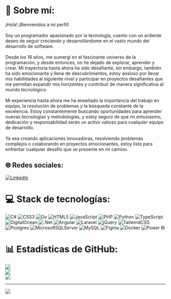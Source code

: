 # 💫 Sobre mí:
¡Hola! ¡Bienvenidos a mi perfil!<br><br>Soy un programador apasionado por la tecnología, cuento con un ardiente deseo de seguir creciendo y desarrollándome en el vasto mundo del desarrollo de software.<br><br>Desde los 16 años, me sumergí en el fascinante universo de la programación, y desde entonces, no he dejado de explorar, aprender y crear. Mi trayectoria hasta ahora ha sido desafiante, sin embargo, también ha sido emocionante y llena de descubrimientos, estoy ansioso por llevar mis habilidades al siguiente nivel y participar en proyectos desafiantes que me permitan expandir mis horizontes y contribuir de manera significativa al mundo tecnológico.<br><br>Mi experiencia hasta ahora me ha enseñado la importancia del trabajo en equipo, la resolución de problemas y la búsqueda constante de la excelencia. Estoy constantemente buscando oportunidades para aprender nuevas tecnologías y metodologías, y estoy seguro de que mi entusiasmo, dedicación y responsabilidad serán un activo valioso para cualquier equipo de desarrollo.<br><br>Ya sea creando aplicaciones innovadoras, resolviendo problemas complejos o colaborando en proyectos emocionantes, estoy listo para enfrentar cualquier desafío que se presente en mi camino.<br>


## 🌐 Redes sociales:
[![LinkedIn](https://img.shields.io/badge/LinkedIn-%230077B5.svg?logo=linkedin&logoColor=white)](https://linkedin.com/in/diegorodriguez27) 

# 💻 Stack de tecnologías:
![C#](https://img.shields.io/badge/c%23-%23239120.svg?style=for-the-badge&logo=csharp&logoColor=white) ![CSS3](https://img.shields.io/badge/css3-%231572B6.svg?style=for-the-badge&logo=css3&logoColor=white) ![Go](https://img.shields.io/badge/go-%2300ADD8.svg?style=for-the-badge&logo=go&logoColor=white) ![HTML5](https://img.shields.io/badge/html5-%23E34F26.svg?style=for-the-badge&logo=html5&logoColor=white) ![JavaScript](https://img.shields.io/badge/javascript-%23323330.svg?style=for-the-badge&logo=javascript&logoColor=%23F7DF1E) ![PHP](https://img.shields.io/badge/php-%23777BB4.svg?style=for-the-badge&logo=php&logoColor=white) ![Python](https://img.shields.io/badge/python-3670A0?style=for-the-badge&logo=python&logoColor=ffdd54) ![TypeScript](https://img.shields.io/badge/typescript-%23007ACC.svg?style=for-the-badge&logo=typescript&logoColor=white) ![DigitalOcean](https://img.shields.io/badge/DigitalOcean-%230167ff.svg?style=for-the-badge&logo=digitalOcean&logoColor=white) ![.Net](https://img.shields.io/badge/.NET-5C2D91?style=for-the-badge&logo=.net&logoColor=white) ![Angular](https://img.shields.io/badge/angular-%23DD0031.svg?style=for-the-badge&logo=angular&logoColor=white) ![Laravel](https://img.shields.io/badge/laravel-%23FF2D20.svg?style=for-the-badge&logo=laravel&logoColor=white) ![jQuery](https://img.shields.io/badge/jquery-%230769AD.svg?style=for-the-badge&logo=jquery&logoColor=white) ![TailwindCSS](https://img.shields.io/badge/tailwindcss-%2338B2AC.svg?style=for-the-badge&logo=tailwind-css&logoColor=white) ![Postgres](https://img.shields.io/badge/postgres-%23316192.svg?style=for-the-badge&logo=postgresql&logoColor=white) ![MicrosoftSQLServer](https://img.shields.io/badge/Microsoft%20SQL%20Server-CC2927?style=for-the-badge&logo=microsoft%20sql%20server&logoColor=white) ![MySQL](https://img.shields.io/badge/mysql-%2300000f.svg?style=for-the-badge&logo=mysql&logoColor=white) ![Figma](https://img.shields.io/badge/figma-%23F24E1E.svg?style=for-the-badge&logo=figma&logoColor=white) ![Docker](https://img.shields.io/badge/docker-%230db7ed.svg?style=for-the-badge&logo=docker&logoColor=white) ![Power Bi](https://img.shields.io/badge/power_bi-F2C811?style=for-the-badge&logo=powerbi&logoColor=black)
# 📊 Estadísticas de GitHub:
![](https://github-readme-stats.vercel.app/api?username=DiegoRG01&theme=tokyonight&hide_border=false&include_all_commits=false&count_private=false)<br/>
![](https://github-readme-streak-stats.herokuapp.com/?user=DiegoRG01&theme=tokyonight&hide_border=false)<br/>
![](https://github-readme-stats.vercel.app/api/top-langs/?username=DiegoRG01&theme=tokyonight&hide_border=false&include_all_commits=false&count_private=false&layout=compact)


---
[![](https://visitcount.itsvg.in/api?id=DiegoRG01&icon=0&color=0)](https://visitcount.itsvg.in)
